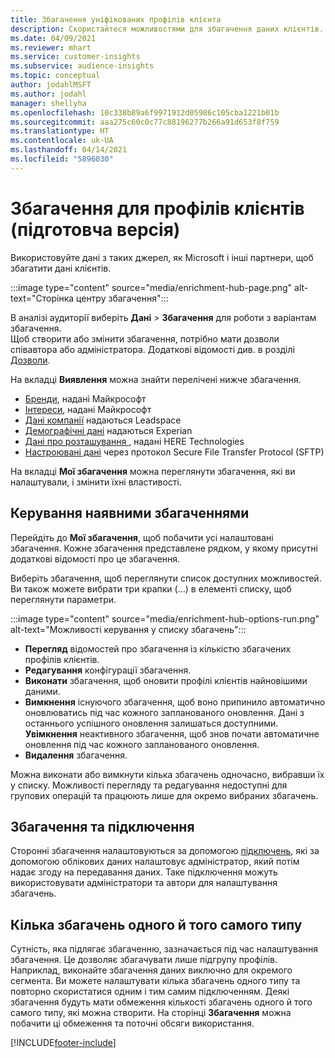 ```yaml
---
title: Збагачення уніфікованих профілів клієнта
description: Скористайтеся можливостями для збагачення даних клієнтів.
ms.date: 04/09/2021
ms.reviewer: mhart
ms.service: customer-insights
ms.subservice: audience-insights
ms.topic: conceptual
author: jodahlMSFT
ms.author: jodahl
manager: shellyha
ms.openlocfilehash: 10c338b89a6f9971912d05986c105cba1221b01b
ms.sourcegitcommit: aaa275c60c0c77c88196277b266a91d653f8f759
ms.translationtype: HT
ms.contentlocale: uk-UA
ms.lasthandoff: 04/14/2021
ms.locfileid: "5896030"
---
```

# <a name="enrichment-for-customer-profiles-preview"></a>Збагачення для профілів клієнтів (підготовча версія)

Використовуйте дані з таких джерел, як Microsoft і інші партнери, щоб збагатити дані клієнтів.

:::image type="content" source="media/enrichment-hub-page.png" alt-text="Сторінка центру збагачення":::

В аналізі аудиторії виберіть **Дані** > **Збагачення** для роботи з варіантам збагачення.    
Щоб створити або змінити збагачення, потрібно мати дозволи співавтора або адміністратора. Додаткові відомості див. в розділі [Дозволи](permissions.md).

На вкладці **Виявлення** можна знайти перелічені нижче збагачення.

- [Бренди](enrichment-microsoft.md), надані Майкрософт
- [Інтереси](enrichment-microsoft.md), надані Майкрософт
- [Дані компанії](enrichment-leadspace.md) надаються Leadspace
- [Демографічні дані](enrichment-experian.md) надаються Experian
- [Дані про розташування ](enrichment-here.md), надані HERE Technologies
- [Настроювані дані](enrichment-SFTP-custom-import.md) через протокол Secure File Transfer Protocol (SFTP)

На вкладці **Мої збагачення** можна переглянути збагачення, які ви налаштували, і змінити їхні властивості.

## <a name="manage-existing-enrichments"></a>Керування наявними збагаченнями

Перейдіть до **Мої збагачення**, щоб побачити усі налаштовані збагачення. Кожне збагачення представлене рядком, у якому присутні додаткові відомості про це збагачення.

Виберіть збагачення, щоб переглянути список доступних можливостей. Ви також можете вибрати три крапки (...) в елементі списку, щоб переглянути параметри.

:::image type="content" source="media/enrichment-hub-options-run.png" alt-text="Можливості керування у списку збагачень":::

- **Перегляд** відомостей про збагачення із кількістю збагачених профілів клієнтів.
- **Редагування** конфігурації збагачення.
- **Виконати** збагачення, щоб оновити профілі клієнтів найновішими даними.
- **Вимкнення** існуючого збагачення, щоб воно припинило автоматично оновлюватись під час кожного запланованого оновлення. Дані з останнього успішного оновлення залишаться доступними. **Увімкнення** неактивного збагачення, щоб знов почати автоматичне оновлення під час кожного запланованого оновлення.
- **Видалення** збагачення.

Можна виконати або вимкнути кілька збагачень одночасно, вибравши їх у списку. Можливості перегляду та редагування недоступні для групових операцій та працюють лише для окремо вибраних збагачень.

## <a name="enrichments-and-connections"></a>Збагачення та підключення

Сторонні збагачення налаштовуються за допомогою [підключень](connections.md), які за допомогою облікових даних налаштовує адміністратор, який потім надає згоду на передавання даних. Таке підключення можуть використовувати адміністратори та автори для налаштування збагачень.  

## <a name="multiple-enrichments-of-the-same-type"></a>Кілька збагачень одного й того самого типу

Сутність, яка підлягає збагаченню, зазначається під час налаштування збагачення. Це дозволяє збагачувати лише підгрупу профілів. Наприклад, виконайте збагачення даних виключно для окремого сегмента. Ви можете налаштувати кілька збагачень одного типу та повторно скористатися одним і тим самим підключенням. Деякі збагачення будуть мати обмеження кількості збагачень одного й того самого типу, які можна створити. На сторінці **Збагачення** можна побачити ці обмеження та поточні обсяги використання.

[!INCLUDE[footer-include](../includes/footer-banner.md)]
